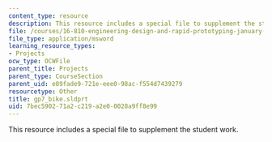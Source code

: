 ```yaml
---
content_type: resource
description: This resource includes a special file to supplement the student work.
file: /courses/16-810-engineering-design-and-rapid-prototyping-january-iap-2005/7bec590271a2c219a2e00028a9ff8e99_gp7_bike.sldprt
file_type: application/msword
learning_resource_types:
- Projects
ocw_type: OCWFile
parent_title: Projects
parent_type: CourseSection
parent_uid: e89fade9-721e-eee0-98ac-f554d7439279
resourcetype: Other
title: gp7_bike.sldprt
uid: 7bec5902-71a2-c219-a2e0-0028a9ff8e99
---
```

This resource includes a special file to supplement the student work.

